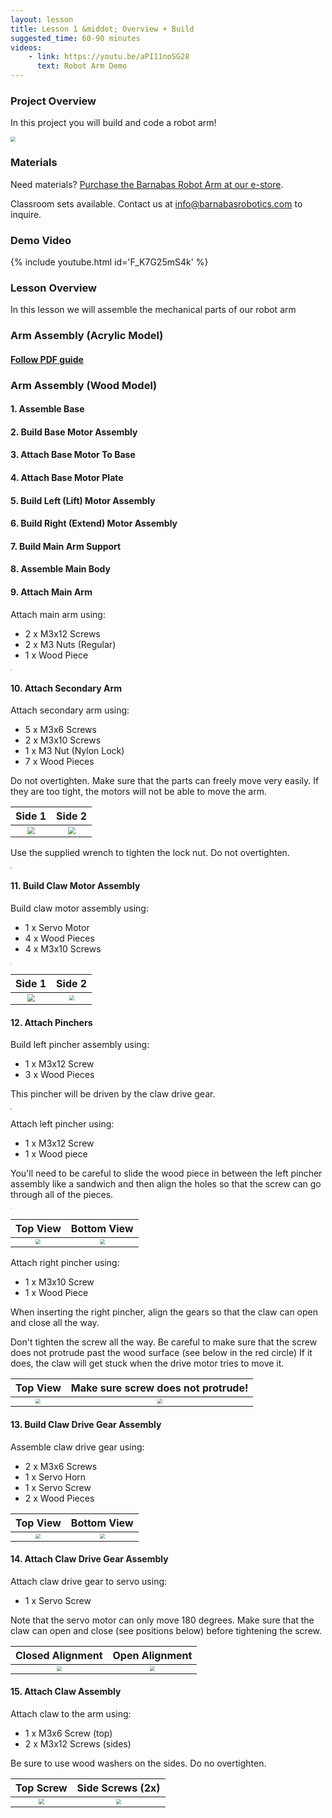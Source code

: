 ```yaml
---
layout: lesson
title: Lesson 1 &middot; Overview + Build
suggested_time: 60-90 minutes
videos:
    - link: https://youtu.be/aPI11noSG28
      text: Robot Arm Demo
---
```


### Project Overview

In this project you will build and code a robot arm!

<img src="robotarm.jpg" style="zoom:50%;" class="image center" />

### Materials

Need materials?  [Purchase the Barnabas Robot Arm at our e-store](https://shop.barnabasrobotics.com/collections/classroom-robotics-kits/products/barnabas-arduino-compatible-robot-arm-kit-with-joystick-control-ages-11).  

Classroom sets available.  Contact us at info@barnabasrobotics.com to inquire. 

### Demo Video

{% include youtube.html id='F_K7G25mS4k' %}

### Lesson Overview

In this lesson we will assemble the mechanical parts of our robot arm

### Arm Assembly (Acrylic Model)

#### [Follow PDF guide](https://www.barnabasrobotics.com/wp-content/uploads/2021/02/Barnabas-Robot-Arm-Assembly-Instructions.pdf)

### Arm Assembly (Wood Model)

#### 1. Assemble Base

#### 2. Build Base Motor Assembly

#### 3. Attach Base Motor To Base

#### 4. Attach Base Motor Plate

#### 5. Build Left (Lift) Motor Assembly

#### 6. Build Right (Extend) Motor Assembly

#### 7. Build Main Arm Support

#### 8. Assemble Main Body

#### 9. Attach Main Arm

Attach main arm using:

- 2 x M3x12 Screws
- 2 x M3 Nuts (Regular)
- 1 x Wood Piece

<img src="main.jpg" style="zoom:15%;" class="image center" />

#### 10. Attach Secondary Arm

Attach secondary arm using:

- 5 x M3x6 Screws
- 2 x M3x10 Screws
- 1 x M3 Nut (Nylon Lock)
- 7 x Wood Pieces

Do not overtighten.  Make sure that the parts can freely move very easily.  If they are too tight, the motors will not be able to move the arm.

|                            Side 1                            |                            Side 2                            |
| :----------------------------------------------------------: | :----------------------------------------------------------: |
| <img src="secondary (2).jpg" style="zoom:75%;" class="image center" /> | <img src="secondary (3).jpg" style="zoom:75%;" class="image center" /> |

Use the supplied wrench to tighten the lock nut.  Do not overtighten.

<img src="secondary (1).jpg" style="zoom:15%;" class="image center" />

#### 11. Build Claw Motor Assembly

Build claw motor assembly using:

- 1 x Servo Motor
- 4 x Wood Pieces
- 4 x M3x10 Screws

<img src="claw2 (9).jpg" style="zoom:15%;" class="image center" />

|                            Side 1                            |                            Side 2                            |
| :----------------------------------------------------------: | :----------------------------------------------------------: |
| <img src="claw2 (8).jpg" style="zoom:75%;" class="image center" /> | <img src="claw2 (10).jpg" style="zoom:50%;" class="image center" /> |

#### 12. Attach Pinchers

Build left pincher assembly using:

- 1 x M3x12 Screw
- 3 x Wood Pieces

This pincher will be driven by the claw drive gear.

<img src="claw2 (7).jpg" style="zoom:15%;" class="image center" />

Attach left pincher using:

- 1 x M3x12 Screw
- 1 x Wood piece

You'll need to be careful to slide the wood piece in between the left pincher assembly like a sandwich and then align the holes so that the screw can go through all of the pieces.

<img src="claw2 (6).jpg" style="zoom:10%;" class="image center" />

|                           Top View                           |                         Bottom View                          |
| :----------------------------------------------------------: | :----------------------------------------------------------: |
| <img src="claw3 (1).jpg" style="zoom:50%;" class="image center" /> | <img src="claw3 (2).jpg" style="zoom:50%;" class="image center" /> |

Attach right pincher using:

- 1 x M3x10 Screw
- 1 x Wood Piece

When inserting the right pincher, align the gears so that the claw can open and close all the way.  

Don't tighten the screw all the way.  Be careful to make sure that the screw does not protrude past the wood surface (see below in the red circle)  If it does, the claw will get stuck when the drive motor tries to move it.

|                           Top View                           |              Make sure screw does not protrude!              |
| :----------------------------------------------------------: | :----------------------------------------------------------: |
| <img src="claw2 (3).jpg" style="zoom:50%;" class="image center" /> | <img src="claw2 (5).jpg" style="zoom:50%;" class="image center" /> |

#### 13. Build Claw Drive Gear Assembly

Assemble claw drive gear using:

- 2 x M3x6 Screws
- 1 x Servo Horn
- 1 x Servo Screw
- 2 x Wood Pieces

|                           Top View                           |                         Bottom View                          |
| :----------------------------------------------------------: | :----------------------------------------------------------: |
| <img src="claw2 (11).jpg" style="zoom:50%;" class="image center" /> | <img src="claw2 (12).jpg" style="zoom:50%;" class="image center" /> |



#### 14. Attach Claw Drive Gear Assembly

Attach claw drive gear to servo using:

- 1 x Servo Screw

Note that the servo motor can only move 180 degrees.  Make sure that the claw can open and close (see positions below) before tightening the screw.

|                       Closed Alignment                       |                        Open Alignment                        |
| :----------------------------------------------------------: | :----------------------------------------------------------: |
| <img src="claw2 (2).jpg" style="zoom:50%;" class="image center" /> | <img src="claw2 (1).jpg" style="zoom:50%;" class="image center" /> |

#### 15. Attach Claw Assembly

Attach claw to the arm using:

- 1 x M3x6 Screw (top)
- 2 x M3x12 Screws (sides)

Be sure to use wood washers on the sides.  Do no overtighten.

|                          Top Screw                           |                       Side Screws (2x)                       |
| :----------------------------------------------------------: | :----------------------------------------------------------: |
| <img src="claw (1).jpg" style="zoom:57%;" class="image center" /> | <img src="claw (2).jpg" style="zoom:50%;" class="image center" /> |





